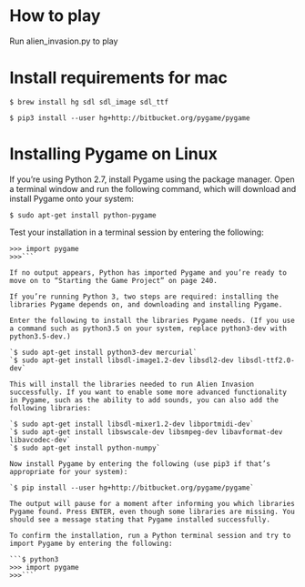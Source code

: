 # How to play

Run alien_invasion.py to play

# Install requirements for mac

`$ brew install hg sdl sdl_image sdl_ttf`

`$ pip3 install --user hg+http://bitbucket.org/pygame/pygame`

# Installing Pygame on Linux

If you’re using Python 2.7, install Pygame using the package manager. Open a terminal window and run the following command, which will download and install Pygame onto your system:

`$ sudo apt-get install python-pygame`

Test your installation in a terminal session by entering the following:

```$ python
>>> import pygame
>>>```

If no output appears, Python has imported Pygame and you’re ready to move on to “Starting the Game Project” on page 240.

If you’re running Python 3, two steps are required: installing the libraries Pygame depends on, and downloading and installing Pygame.

Enter the following to install the libraries Pygame needs. (If you use a command such as python3.5 on your system, replace python3-dev with python3.5-dev.)

`$ sudo apt-get install python3-dev mercurial`
`$ sudo apt-get install libsdl-image1.2-dev libsdl2-dev libsdl-ttf2.0-dev`

This will install the libraries needed to run Alien Invasion successfully. If you want to enable some more advanced functionality in Pygame, such as the ability to add sounds, you can also add the following libraries:

`$ sudo apt-get install libsdl-mixer1.2-dev libportmidi-dev`
`$ sudo apt-get install libswscale-dev libsmpeg-dev libavformat-dev libavcodec-dev`
`$ sudo apt-get install python-numpy`

Now install Pygame by entering the following (use pip3 if that’s appropriate for your system):

`$ pip install --user hg+http://bitbucket.org/pygame/pygame`

The output will pause for a moment after informing you which libraries Pygame found. Press ENTER, even though some libraries are missing. You should see a message stating that Pygame installed successfully.

To confirm the installation, run a Python terminal session and try to import Pygame by entering the following:

```$ python3
>>> import pygame
>>>```

